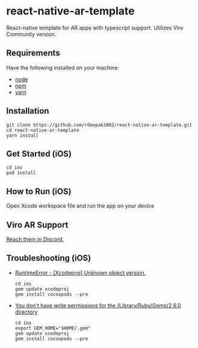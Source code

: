 # react-native-ar-template

React-native template for AR apps with typescript support. Utilizes Viro Community version.

## Requirements

Have the following installed on your machine:

- [node](https://nodejs.org/en/download/)
- [npm](https://nodejs.org/en/download/)
- [yarn](https://classic.yarnpkg.com/lang/en/docs/install/#mac-stable)

## Installation

```shell
git clone https://github.com/rdeepak2002/react-native-ar-template.git
cd react-native-ar-template
yarn install
```

## Get Started (iOS)

```shell
cd ios
pod install
```

## How to Run (iOS)

Open Xcode workspace file and run the app on your device

## Viro AR Support
[Reach them in Discord.](https://discord.gg/YfxDBGTxvG)

## Troubleshooting (iOS)

- [RuntimeError - [Xcodeproj] Unknown object version.](https://github.com/CocoaPods/CocoaPods/issues/7697)

    ```
    cd ios
    gem update xcodeproj
    gem install cocoapods --pre
    ```

- [You don't have write permissions for the /Library/Ruby/Gems/2.6.0 directory](https://github.com/rbenv/rbenv/issues/1267)
    ```
    cd ios
    export GEM_HOME="$HOME/.gem"
    gem update xcodeproj
    gem install cocoapods --pre
    ```

